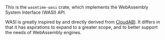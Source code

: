 This is the `wasmtime-wasi` crate, which implements the
WebAssembly System Interface (WASI) API.

WASI is greatly inspired by and directly derived from [CloudABI].
It differs in that it has aspirations to expand to a greater
scope, and to better support the needs of WebAssembly engines.

[CloudABI]: https://cloudabi.org/
